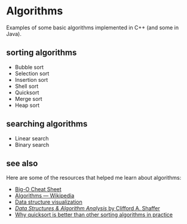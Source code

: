 # Algorithms

Examples of some basic algorithms implemented in C++ (and some in Java).

## sorting algorithms

* Bubble sort
* Selection sort
* Insertion sort
* Shell sort
* Quicksort
* Merge sort
* Heap sort

## searching algorithms

* Linear search
* Binary search

## see also

Here are some of the resources that helped me learn about algorithms:

* [Big-O Cheat Sheet](https://www.bigocheatsheet.com/)
* [Algorithms — Wikipedia](https://en.wikipedia.org/wiki/Sorting_algorithm)
* [Data structure visualization](https://www.cs.usfca.edu/~galles/visualization/Algorithms.html)
* [_Data Structures & Algorithm Analysis_ by Clifford A. Shaffer](https://people.cs.vt.edu/shaffer/Book/)
* [Why quicksort is better than other sorting algorithms in practice](https://cs.stackexchange.com/questions/3/why-is-quicksort-better-than-other-sorting-algorithms-in-practice)
